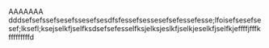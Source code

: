 AAAAAAA
dddsefsefssefsesefssesefsesdfsfessefsessesefsefessefesse;lfoisefsesefsesef;lksefl;ksejselkfjselfksdsefsefesselfksjelksjeslkfjselkjeselkfjselfkjeffffjfffkfffffffffd
